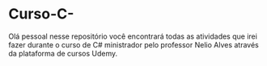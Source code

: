 # Curso-C-
Olá pessoal nesse repositório você encontrará todas as atividades que irei fazer durante o curso de C#  ministrador pelo professor Nelio Alves através da plataforma de cursos Udemy.
